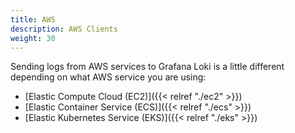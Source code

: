 ```yaml
---
title: AWS
description: AWS Clients
weight: 30
---
```


Sending logs from AWS services to Grafana Loki is a little different depending on what AWS service you are using:

* [Elastic Compute Cloud (EC2)]({{< relref "./ec2" >}})
* [Elastic Container Service (ECS)]({{< relref "./ecs" >}})
* [Elastic Kubernetes Service (EKS)]({{< relref "./eks" >}})
